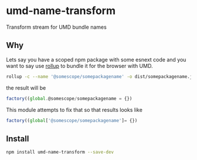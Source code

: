 # umd-name-transform
Transform stream for UMD bundle names

## Why

Lets say you have a scoped npm package with some esnext code and you want to say use [rollup](rollupjs.org) to bundle it for the browser with UMD.

```sh
rollup -c --name '@somescope/somepackagename' -o dist/somepackagename.js
```

the result will be 

```js
factory((global.@somescope/somepackagename = {})
```


This module attempts to fix that so that results looks like 

```js
factory((global['@somescope/somepackagename']= {})
```

## Install

```sh
npm install umd-name-transform --save-dev
```
